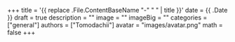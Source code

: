 +++
title = '{{ replace .File.ContentBaseName "-" " " | title }}'
date = {{ .Date }}
draft = true
description = ""
image = ""
imageBig = ""
categories = ["general"]
authors = ["Tomodachii"]
avatar = "images/avatar.png"
math = false
+++
